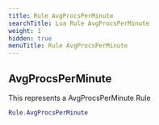 ```yaml
---
title: Rule AvgProcsPerMinute
searchTitle: Lua Rule AvgProcsPerMinute
weight: 1
hidden: true
menuTitle: Rule AvgProcsPerMinute
---
```

## AvgProcsPerMinute

This represents a AvgProcsPerMinute Rule
```lua
Rule.AvgProcsPerMinute
```